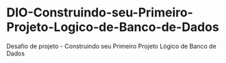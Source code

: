 # DIO-Construindo-seu-Primeiro-Projeto-Logico-de-Banco-de-Dados
Desafio de projeto - Construindo seu Primeiro Projeto Lógico de Banco de Dados
